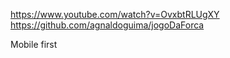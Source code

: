 https://www.youtube.com/watch?v=OvxbtRLUgXY
https://github.com/agnaldoguima/jogoDaForca

Mobile first
